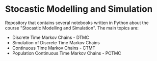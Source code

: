 # Stocastic Modelling and Simulation
Repository that contains several notebooks written in Python about the course "Stocastic Modelling and Simulation". The main topics are: 
- Discrete Time Markov Chains - DTMC
- Simulation of Discrete Time Markov Chains
- Continuous Time Markov Chains - CTMT
- Population Continuous Time Markov Chains - PCTMC
